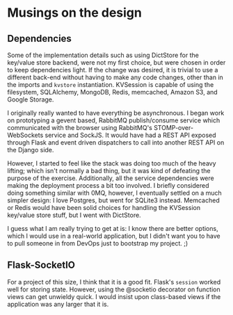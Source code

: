 Musings on the design
=====================

Dependencies
------------
Some of the implementation details such as using DictStore for the key/value
store backend, were not my first choice, but were chosen in order to keep
dependencies light. If the change was desired, it is trivial to use a different
back-end without having to make any code changes, other than in the imports and
`kvstore` instantiation. KVSession is capable of using the filesystem,
SQLAlchemy, MongoDB, Redis, memcached, Amazon S3, and Google Storage.

I originally really wanted to have everything be asynchronous. I began
work on prototyping a gevent based, RabbitMQ publish/consume service which
communicated with the browser using RabbitMQ's STOMP-over-WebSockets service
and SockJS. It would have had a REST API exposed through Flask and event
driven dispatchers to call into another REST API on the Django side.

However, I started to feel like the stack was doing too much of the heavy
lifting; which isn't normally a bad thing, but it was kind of defeating the
purpose of the exercise. Additionally, all the service dependencies were making
the deployment process a bit too involved. I briefly considered doing something
similar with 0MQ, however, I eventually settled on a much simpler design:
I love Postgres, but went for SQLite3 instead. Memcached or Redis would have
been solid choices for handling the KVSession key/value store stuff, but I
went with DictStore.

I guess what I am really trying to get at is: I know there are better options,
which I would use in a real-world application, but I didn't want you to have to
pull someone in from DevOps just to bootstrap my project. ;)

Flask-SocketIO
--------------
For a project of this size, I think that it is a good fit. Flask's
`session` worked well for storing state. However, using the @socketio decorator
on function views can get unwieldy quick. I would insist upon class-based views
if the application was any larger that it is.
